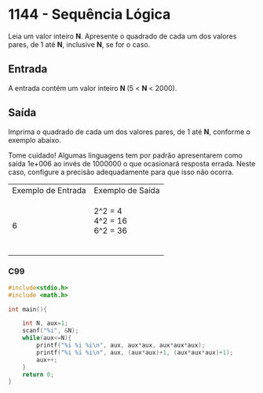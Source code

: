 <html>
  <body style="padding: 10px 0px">
    <div class="header">
      <h1>1144 - Sequência Lógica</h1>
      <div class="problem">
        <div class="description">
          <p>
            Leia um valor inteiro <strong>N</strong>. Apresente o quadrado de
            cada um dos valores pares, de 1 até <strong>N</strong>, inclusive
            <strong>N</strong>, se for o caso.
          </p>
        </div>
        <h2>Entrada</h2>
        <div class="input">
          <p>
            A entrada contém um valor inteiro <strong>N </strong>(5 &lt;
            <strong>N </strong>&lt; 2000).
          </p>
        </div>
        <h2>Saída</h2>
        <div class="output">
          <p>
            Imprima o quadrado de cada um dos valores pares, de 1 até
            <strong>N</strong>, conforme o exemplo abaixo.
          </p>
          <p>
            Tome cuidado! Algumas linguagens tem por padrão apresentarem como
            saída 1e+006 ao invés de 1000000 o que ocasionará resposta errada.
            Neste caso, configure a precisão adequadamente para que isso não
            ocorra.
          </p>
        </div>
        <div class="both"></div>
        <table>
          <tbody>
            <tr>
              <td>Exemplo de Entrada</td>
              <td>Exemplo de Saída</td>
            </tr>
            <tr>
              <td class="division">
                <p>6</p>
              </td>
              <td>
                <p>
                  2^2 = 4<br />
                  4^2 = 16<br />
                  6^2 = 36<br />
                  &nbsp;
                </p>
              </td>
            </tr>
          </tbody>
        </table>
      </div>
    </div>
  </body>
</html>

### C99

```c
#include<stdio.h>
#include <math.h>

int main(){

	int N, aux=1;
	scanf("%i", &N);
	while(aux<=N){
		printf("%i %i %i\n", aux, aux*aux, aux*aux*aux);
		printf("%i %i %i\n", aux, (aux*aux)+1, (aux*aux*aux)+1);
		aux++;
	}
	return 0;
}
```
